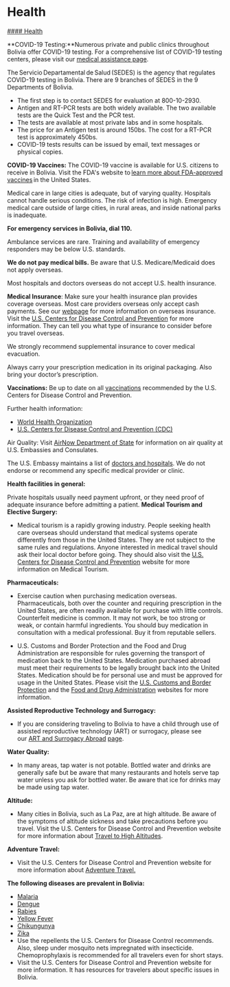 # Health

[#### Health](javascript:void(0); "Health")

**COVID-19 Testing:**Numerous private and public clinics throughout Bolivia offer COVID-19 testing. For a comprehensive list of COVID-19 testing centers, please visit our [medical assistance page](https://bo.usembassy.gov/medical-assistance/).

The Servicio Departamental de Salud (SEDES) is the agency that regulates COVID-19 testing in Bolivia. There are 9 branches of SEDES in the 9 Departments of Bolivia.

* The first step is to contact SEDES for evaluation at 800-10-2930.
* Antigen and RT-PCR tests are both widely available. The two available tests are the Quick Test and the PCR test.
* The tests are available at most private labs and in some hospitals.
* The price for an Antigen test is around 150bs. The cost for a RT-PCR test is approximately 450bs.
* COVID-19 tests results can be issued by email, text messages or physical copies.

**COVID-19 Vaccines:** The COVID-19 vaccine is available for U.S. citizens to receive in Bolivia. Visit the FDA's website to [learn more about FDA-approved vaccines](https://www.fda.gov/emergency-preparedness-and-response/coronavirus-disease-2019-covid-19/covid-19-vaccines) in the United States.

Medical care in large cities is adequate, but of varying quality. Hospitals cannot handle serious conditions. The risk of infection is high. Emergency medical care outside of large cities, in rural areas, and inside national parks is inadequate.

**For emergency services in Bolivia, dial 110.**

Ambulance services are rare. Training and availability of emergency responders may be below U.S. standards.

**We do not pay medical bills.** Be aware that U.S. Medicare/Medicaid does not apply overseas.

Most hospitals and doctors overseas do not accept U.S. health insurance.

**Medical Insurance**: Make sure your health insurance plan provides coverage overseas. Most care providers overseas only accept cash payments. See our [webpage](https://travel.state.gov/content/travel/en/international-travel/before-you-go/your-health-abroad/Insurance_Coverage_Overseas.html) for more information on overseas insurance. Visit the [U.S. Centers for Disease Control and Prevention](https://www.cdc.gov/) for more information. They can tell you what type of insurance to consider before you travel overseas.

We strongly recommend supplemental insurance to cover medical evacuation.

Always carry your prescription medication in its original packaging. Also bring your doctor’s prescription.

**Vaccinations:** Be up to date on all [vaccinations](https://travel.state.gov/content/travel/en/international-travel/International-Travel-Country-Information-Pages/Bolivia.html#ExternalPopup) recommended by the U.S. Centers for Disease Control and Prevention.

Further health information:

* [World Health Organization](https://www.who.int/)
* [U.S. Centers for Disease Control and Prevention (CDC)](https://www.cdc.gov/)

Air Quality: Visit [AirNow Department of State](https://www.airnow.gov/international/us-embassies-and-consulates/) for information on air quality at U.S. Embassies and Consulates.

The U.S. Embassy maintains a list of [doctors and hospitals](https://bo.usembassy.gov/medical-assistance/). We do not endorse or recommend any specific medical provider or clinic.

**Health facilities in general:**

Private hospitals usually need payment upfront, or they need proof of adequate insurance before admitting a patient. **Medical Tourism and Elective Surgery:**

* Medical tourism is a rapidly growing industry. People seeking health care overseas should understand that medical systems operate differently from those in the United States. They are not subject to the same rules and regulations. Anyone interested in medical travel should ask their local doctor before going. They should also visit the [U.S. Centers for Disease Control and Prevention](https://www.cdc.gov/) website for more information on Medical Tourism.

**Pharmaceuticals:**

* Exercise caution when purchasing medication overseas. Pharmaceuticals, both over the counter and requiring prescription in the United States, are often readily available for purchase with little controls. Counterfeit medicine is common. It may not work, be too strong or weak, or contain harmful ingredients. You should buy medication in consultation with a medical professional. Buy it from reputable sellers.

* U.S. Customs and Border Protection and the Food and Drug Administration are responsible for rules governing the transport of medication back to the United States. Medication purchased abroad must meet their requirements to be legally brought back into the United States. Medication should be for personal use and must be approved for usage in the United States. Please visit the [U.S. Customs and Border Protection](https://www.cbp.gov/) and the [Food and Drug Administration](https://www.fda.gov/) websites for more information.

**Assisted Reproductive Technology and Surrogacy:**

* If you are considering traveling to Bolivia to have a child through use of assisted reproductive technology (ART) or surrogacy, please see our [ART and Surrogacy Abroad](https://travel.state.gov/content/travel/en/legal/travel-legal-considerations/us-citizenship/Assisted-Reproductive-Technology-ART-Surrogacy-Abroad.html) [page](https://travel.state.gov/content/travel/en/legal/travel-legal-considerations/us-citizenship/Assisted-Reproductive-Technology-ART-Surrogacy-Abroad.html).

**Water Quality:**

* In many areas, tap water is not potable. Bottled water and drinks are generally safe but be aware that many restaurants and hotels serve tap water unless you ask for bottled water. Be aware that ice for drinks may be made using tap water.

**Altitude:**

* Many cities in Bolivia, such as La Paz, are at high altitude. Be aware of the symptoms of altitude sickness and take precautions before you travel. Visit the U.S. Centers for Disease Control and Prevention website for more information about [Travel to High Altitudes](https://wwwnc.cdc.gov/travel/yellowbook/2020/noninfectious-health-risks/high-altitude-travel-and-altitude-illness).

**Adventure Travel:**

* Visit the U.S. Centers for Disease Control and Prevention website for more information about [Adventure Travel.](https://wwwnc.cdc.gov/travel/yellowbook/2020/travel-for-work-other-reasons/adventure-travel)

**The following diseases are prevalent in Bolivia:**

* [Malaria](https://www.cdc.gov/parasites/malaria/)
* [Dengue](https://www.cdc.gov/dengue/)
* [Rabies](https://www.cdc.gov/rabies/)
* [Yellow Fever](https://www.cdc.gov/yellowfever/)
* [Chikungunya](https://www.cdc.gov/chikungunya/)
* [Zika](https://www.cdc.gov/zika/)
* Use the repellents the U.S. Centers for Disease Control recommends. Also, sleep under mosquito nets impregnated with insecticide. Chemoprophylaxis is recommended for all travelers even for short stays.
* Visit the U.S. Centers for Disease Control and Prevention website for more information. It has resources for travelers about specific issues in Bolivia.
